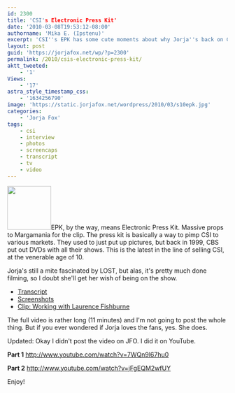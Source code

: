 ```yaml
---
id: 2300
title: 'CSI's Electronic Press Kit'
date: '2010-03-08T19:53:12-08:00'
authorname: 'Mika E. (Ipstenu)'
excerpt: 'CSI''s EPK has some cute moments about why Jorja''s back on CSI, as well as a fangirl moment for Jorja, regarding Laurence Fishburne.'
layout: post
guid: 'https://jorjafox.net/wp/?p=2300'
permalink: /2010/csis-electronic-press-kit/
aktt_tweeted:
    - '1'
Views:
    - '17'
astra_style_timestamp_css:
    - '1634256790'
image: 'https://static.jorjafox.net/wordpress/2010/03/s10epk.jpg'
categories:
    - 'Jorja Fox'
tags:
    - csi
    - interview
    - photos
    - screencaps
    - transcript
    - tv
    - video
---
```


<img src="//static.jorjafox.net/wordpress/2010/03/s10epk-100x100.jpg" alt="" title="s10epk" width="100" height="100" class="alignleft size-thumbnail wp-image-2301" />EPK, by the way, means Electronic Press Kit.  Massive props to Margamania for the clip.  The press kit is basically a way to pimp CSI to various markets. They used to just put up pictures, but back in 1999, CBS put out DVDs with all their shows. This is the latest in the line of selling CSI, at the venerable age of 10.

Jorja's still a mite fascinated by LOST, but alas, it's pretty much done filming, so I doubt she'll get her wish of being on the show.

<ul>
	<li><a href="https://jorjafox.net/wiki/CSI:_Season_Ten_EPK_%282010%29">Transcript</a></li>
	<li><a href="https://jorjafox.net/gallery/tv/csi/extras/2010-s10epk/">Screenshots</a></li>
	<li><a href="https://jorjafox.net/videos/post/csi-season-10-epk-working-with-laurence-fishburne">Clip: Working with Laurence Fishburne</a></li>
</ul>

The full video is rather long (11 minutes) and I'm not going to post the whole thing.  But if you ever wondered if Jorja loves the fans, yes.  She does.

Updated: Okay I didn't post the video on JFO.  I did it on YouTube.

**Part 1**
http://www.youtube.com/watch?v=7WQn9l67hu0

**Part 2**
http://www.youtube.com/watch?v=jFgEQM2wfUY

Enjoy!
